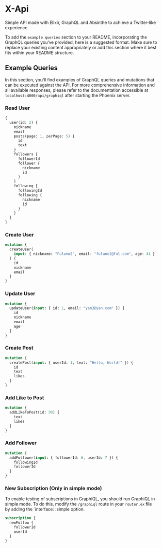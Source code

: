 # X-Api

Simple API made with Elixir, GraphQL and Absinthe to achieve a Twitter-like experience.

To add the `example queries` section to your README, incorporating the GraphQL queries you've provided, here is a suggested format. Make sure to replace your existing content appropriately or add this section where it best fits within your README structure.

## Example Queries

In this section, you'll find examples of GraphQL queries and mutations that can be executed against the API. For more comprehensive information and all available responses, please refer to the documentation accessible at `localhost:4000/api/graphiql` after starting the Phoenix server.

### Read User

```graphql
{
  user(id: 2) {
    nickname
    email
    posts(page: 1, perPage: 5) {
      id
      text
    }
    followers {
      followerId
      follower {
        nickname
        id
      }
    }
    following {
      followingId
      following {
        nickname
        id
      }
    }
  }
}
```

### Create User

```graphql
mutation {
  createUser(
    input: { nickname: "Fulano2", email: "fulano2@ful.com", age: 41 }
  ) {
    id
    nickname
    email
  }
}
```

### Update User

```graphql
mutation {
  updateUser(input: { id: 1, email: "yan3@yan.com" }) {
    id
    nickname
    email
    age
  }
}
```

### Create Post

```graphql
mutation {
  createPost(input: { userId: 1, text: "Hello, World!" }) {
    id
    text
    likes
  }
}
```

### Add Like to Post

```graphql
mutation {
  addLikeToPost(id: 99) {
    text
    likes
  }
}
```

### Add Follower

```graphql
mutation {
  addFollower(input: { followerId: 6, userId: 7 }) {
    followingId
    followerId
  }
}
```

### New Subscription (Only in simple mode)

To enable testing of subscriptions in GraphiQL, you should run GraphiQL in simple mode. To do this, modify the `/graphiql` route in your `router.ex` file by adding the `interface: :simple option.

```graphql
subscription {
  newFollow {
    followerId
    userId
  }
}
```
